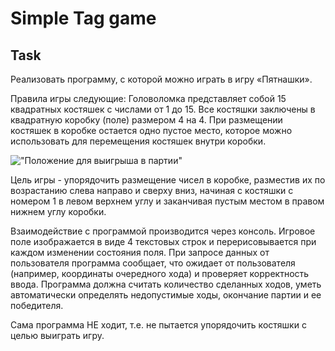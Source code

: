 # Simple Tag game

## Task

Реализовать программу, с которой можно играть в игру «Пятнашки».

Правила игры следующие:
Головоломка представляет собой 15 квадратных костяшек с числами от 1 до 15. Все костяшки заключены в квадратную коробку (поле) размером 4 на 4.
При размещении костяшек в коробке остается одно пустое место, которое можно использовать для
перемещения костяшек внутри коробки.

!["Положение для выигрыша в партии"](https://grandgames.net/img/game15.jpg "Tag game")

Цель игры - упорядочить размещение чисел в коробке, разместив их по возрастанию слева
направо и сверху вниз, начиная с костяшки с номером 1 в левом верхнем углу и заканчивая пустым местом в правом нижнем углу
коробки.


Взаимодействие с программой производится через консоль. Игровое поле изображается в виде 4 текстовых строк и перерисовывается при каждом изменении состояния поля. При запросе данных от пользователя программа сообщает, что ожидает от пользователя (например, координаты очередного хода) и проверяет корректность ввода.
Программа должна считать количество сделанных ходов, уметь автоматически определять недопустимые ходы, окончание партии и ее победителя.


Сама программа НЕ ходит, т.е. не пытается упорядочить костяшки с целью выиграть игру.
